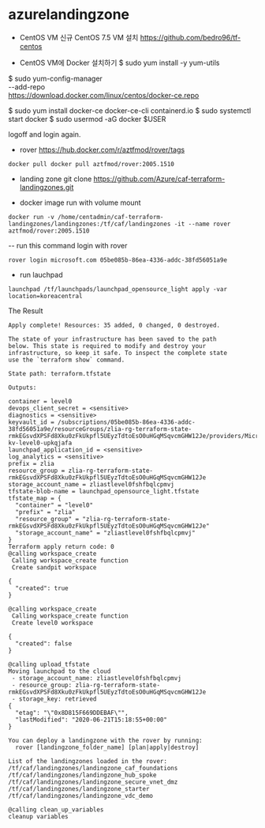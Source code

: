 # azurelandingzone


- CentOS VM
신규 CentOS 7.5 VM 설치
https://github.com/bedro96/tf-centos
 
- CentOS VM에 Docker 설치하기
$ sudo yum install -y yum-utils

$ sudo yum-config-manager \
    --add-repo \
    https://download.docker.com/linux/centos/docker-ce.repo
    
$ sudo yum install docker-ce docker-ce-cli containerd.io
$ sudo systemctl start docker
$ sudo usermod -aG docker $USER

logoff and login again.
    
- rover 
https://hub.docker.com/r/aztfmod/rover/tags
```
docker pull docker pull aztfmod/rover:2005.1510
```

- landing zone
git clone https://github.com/Azure/caf-terraform-landingzones.git

- docker image run with volume mount
```
docker run -v /home/centadmin/caf-terraform-landingzones/landingzones:/tf/caf/landingzones -it --name rover aztfmod/rover:2005.1510
```

-- run this command
login with rover
```
rover login microsoft.com 05be085b-86ea-4336-addc-38fd56051a9e
```
- run lauchpad
```
launchpad /tf/launchpads/launchpad_opensource_light apply -var location=koreacentral        
```
The Result 
```
Apply complete! Resources: 35 added, 0 changed, 0 destroyed.

The state of your infrastructure has been saved to the path
below. This state is required to modify and destroy your
infrastructure, so keep it safe. To inspect the complete state
use the `terraform show` command.

State path: terraform.tfstate

Outputs:

container = level0
devops_client_secret = <sensitive>
diagnostics = <sensitive>
keyvault_id = /subscriptions/05be085b-86ea-4336-addc-38fd56051a9e/resourceGroups/zlia-rg-terraform-state-rmkEGsvdXPSFd8Xku0zFkUkpfl5UEyzTdtoEsO0uHGqMSqvcmGHW12Je/providers/Microsoft.KeyVault/vaults/gzlia-kv-level0-upkqjafa
launchpad_application_id = <sensitive>
log_analytics = <sensitive>
prefix = zlia
resource_group = zlia-rg-terraform-state-rmkEGsvdXPSFd8Xku0zFkUkpfl5UEyzTdtoEsO0uHGqMSqvcmGHW12Je
storage_account_name = zliastlevel0fshfbqlcpmvj
tfstate-blob-name = launchpad_opensource_light.tfstate
tfstate_map = {
  "container" = "level0"
  "prefix" = "zlia"
  "resource_group" = "zlia-rg-terraform-state-rmkEGsvdXPSFd8Xku0zFkUkpfl5UEyzTdtoEsO0uHGqMSqvcmGHW12Je"
  "storage_account_name" = "zliastlevel0fshfbqlcpmvj"
}
Terraform apply return code: 0
@calling workspace_create
 Calling workspace_create function
 Create sandpit workspace

{
  "created": true
}

@calling workspace_create
 Calling workspace_create function
 Create level0 workspace

{
  "created": false
}

@calling upload_tfstate
Moving launchpad to the cloud
 - storage_account_name: zliastlevel0fshfbqlcpmvj
 - resource_group: zlia-rg-terraform-state-rmkEGsvdXPSFd8Xku0zFkUkpfl5UEyzTdtoEsO0uHGqMSqvcmGHW12Je
 - storage_key: retrieved
{
  "etag": "\"0x8D815F669DDEBAF\"",
  "lastModified": "2020-06-21T15:18:55+00:00"
}

You can deploy a landingzone with the rover by running:
  rover [landingzone_folder_name] [plan|apply|destroy]

List of the landingzones loaded in the rover:
/tf/caf/landingzones/landingzone_caf_foundations
/tf/caf/landingzones/landingzone_hub_spoke
/tf/caf/landingzones/landingzone_secure_vnet_dmz
/tf/caf/landingzones/landingzone_starter
/tf/caf/landingzones/landingzone_vdc_demo

@calling clean_up_variables
cleanup variables
```
